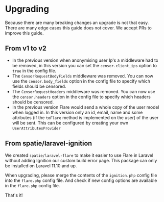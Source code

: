 # Upgrading

Because there are many breaking changes an upgrade is not that easy. There are many edge cases this guide does not
cover. We accept PRs to improve this guide.

## From v1 to v2

- In the previous version when anonymising user Ip's a middleware had to be removed, in this version you can set the `censor.client_ips` option to `true` in the config file.
- The `CensorRequestBodyFields` middleware was removed. You can now use the `censor.body_fields` option in the config file to specify which fields should be censored.
- The `CensorRequestHeaders` middleware was removed. You can now use the `censor.headers` option in the config file to specify which headers should be censored.
- In the previous version Flare would send a whole copy of the user model when logged in. In this version only an id, email, name and some attributes (if the `toFlare` method is implemented on the user) of the user will be sent. This can be configured by creating your own `UserAttributesProvider`

## From spatie/laravel-ignition

We created `spatie/laravel-flare` to make it easier to use Flare in Laravel without adding Ignition our custom build
error page. This package can only be installed on Laravel 11.10 and up.

When upgrading, please merge the contents of the `ignition.php` config file into the `flare.php` config file. And check
if new config options are available in the `flare.php` config file.

That's it!
